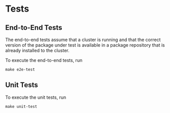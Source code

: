 # Tests

## End-to-End Tests

The end-to-end tests assume that a cluster is running and that the correct version of the package under test is available in a package repository that is already installed to the cluster.

To execute the end-to-end tests, run

```shell
make e2e-test
```

## Unit Tests

To execute the unit tests, run

```shell
make unit-test
```
